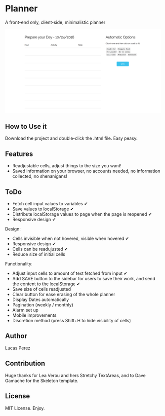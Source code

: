 # Planner
A front-end only, client-side, minimalistic planner

![A minimalistic planner](https://github.com/donatelucas/planner/blob/master/FirstScreenshot.png)

## How to Use it
Download the project and double-click the .html file. Easy peasy.

## Features

- Readjustable cells, adjust things to the size you want!
- Saved information on your browser, no accounts needed, no information collected, no shenanigans!

## ToDo

- Fetch cell input values to variables ✔
- Save values to localStorage ✔
- Distribute localStorage values to page when the page is reopened ✔
- Responsive design ✔

Design:
- Cells invisible when not hovered, visible when hovered ✔
- Responsive design ✔
- Cells can be readujusted ✔
- Reduce size of initial cells

Functionality:
- Adjust input cells to amount of text fetched from input ✔
- Add SAVE button to the sidebar for users to save their work, and send
the content to the localStorage ✔
- Save size of cells readjusted
- Clear button for ease erasing of the whole planner
- Display Dates automatically
- Pagination (weekly / monthly)
- Alarm set up
- Mobile improvements
- Discretion method (press Shift+H to hide visibility of cells)


## Author
Lucas Perez

## Contribution

Huge thanks for Lea Verou and hers Stretchy TextAreas, and to Dave Gamache for the Skeleton template.

## License
MIT License. Enjoy.
